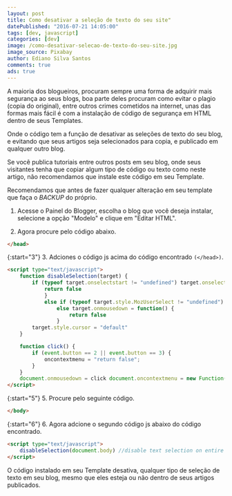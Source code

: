 ```yaml
---
layout: post
title: Como desativar a seleção de texto do seu site"
datePublished: "2016-07-21 14:05:00"
tags: [dev, javascript]
categories: [dev]
image: /como-desativar-selecao-de-texto-do-seu-site.jpg
image_source: Pixabay
author: Ediano Silva Santos
comments: true
ads: true
---
```


A maioria dos blogueiros, procuram sempre uma forma de adquirir mais segurança ao seus blogs, boa parte deles procuram como evitar o plagio (copia do original), entre outros crimes cometidos na internet, unas das formas mais fácil é com a instalação de código de segurança em HTML dentro de seus Templates.

Onde o código tem a função de desativar as seleções de texto do seu blog, e evitando que seus artigos seja selecionados para copia, e publicado em qualquer outro blog.

Se você publica tutoriais entre outros posts em seu blog, onde seus visitantes tenha que copiar algum tipo de código ou texto como neste artigo, não recomendamos que instale este código em seu Template.

Recomendamos que antes de fazer qualquer alteração em seu template que faça o *BACKUP* do próprio.

1. Acesse o Painel do Blogger, escolha o blog que você deseja instalar, selecione a opção "Modelo" e clique em "Editar HTML".

2. Agora procure pelo código abaixo.

```html
</head>
```

{:start="3"}
3. Adciones o código js acima do código encontrado `(</head>)`.

```html
<script type="text/javascript">
    function disableSelection(target) {
        if (typeof target.onselectstart != "undefined") target.onselectstart = function() {
            return false
            }
            else if (typeof target.style.MozUserSelect != "undefined") target.style.MozUserSelect = "none"
                else target.onmousedown = function() {
                    return false
                }
        target.style.cursor = "default"
    }

    function click() {
        if (event.button == 2 || event.button == 3) {
            oncontextmenu = "return false";
        }
    }
    document.onmousedown = click document.oncontextmenu = new Function("return false;")
</script>
```

{:start="5"}
5. Procure pelo seguinte código.

```html
</body>
```

{:start="6"}
6. Agora adcione o segundo código js abaixo do código encontrado.

```html
<script type="text/javascript">
    disableSelection(document.body) //disable text selection on entire body of page
</script>
```

O código instalado em seu Template desativa, qualquer tipo de seleção de texto em seu blog, mesmo que eles esteja ou não dentro de seus artigos publicados.
